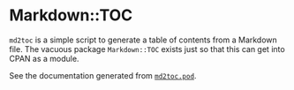 # Markdown::TOC 

`md2toc` is a simple script to generate a table of contents from a Markdown file. The vacuous package `Markdown::TOC` exists just so that this can get into CPAN as a module.

See the documentation generated from [`md2toc.pod`](md2toc.pod).
